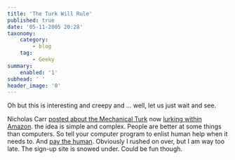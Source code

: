 ```yaml
---
title: 'The Turk Will Rule'
published: true
date: '05-11-2005 20:28'
taxonomy:
    category:
        - blog
    tag:
        - Geeky
summary:
    enabled: '1'
subhead: ' '
header_image: '0'
---
```


Oh but this is interesting and creepy and ... well, let us just wait and see.

Nicholas Carr [posted about the Mechanical Turk](http://www.roughtype.com/?p=146) now [lurking within Amazon](http://www.mturk.com/mturk/help?helpPage=whatis). the idea is simple and complex. People are better at some things than computers. So tell your computer program to enlist human help when it needs to. And [pay the human](http://www.mturk.com/mturk/help?helpPage=whatis). Obviously I rushed on over, but I am way too late. The sign-up site is snowed under. Could be fun though.